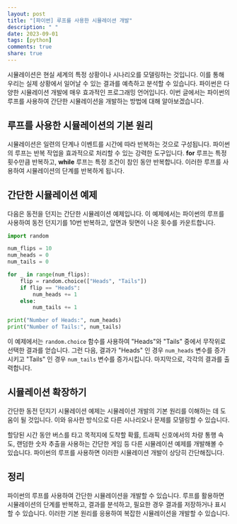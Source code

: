 ```yaml
---
layout: post
title: "[파이썬] 루프를 사용한 시뮬레이션 개발"
description: " "
date: 2023-09-01
tags: [python]
comments: true
share: true
---
```


시뮬레이션은 현실 세계의 특정 상황이나 시나리오를 모델링하는 것입니다. 이를 통해 우리는 실제 상황에서 일어날 수 있는 결과를 예측하고 분석할 수 있습니다. 파이썬은 다양한 시뮬레이션 개발에 매우 효과적인 프로그래밍 언어입니다. 이번 글에서는 파이썬의 루프를 사용하여 간단한 시뮬레이션을 개발하는 방법에 대해 알아보겠습니다.

## 루프를 사용한 시뮬레이션의 기본 원리

시뮬레이션은 일련의 단계나 이벤트를 시간에 따라 반복하는 것으로 구성됩니다. 파이썬의 루프는 반복 작업을 효과적으로 처리할 수 있는 강력한 도구입니다. **for** 루프는 특정 횟수만큼 반복하고, **while** 루프는 특정 조건이 참인 동안 반복합니다. 이러한 루프를 사용하여 시뮬레이션의 단계를 반복하게 됩니다.

## 간단한 시뮬레이션 예제

다음은 동전을 던지는 간단한 시뮬레이션 예제입니다. 이 예제에서는 파이썬의 루프를 사용하여 동전 던지기를 10번 반복하고, 앞면과 뒷면이 나온 횟수를 카운트합니다.

``` python
import random

num_flips = 10
num_heads = 0
num_tails = 0

for _ in range(num_flips):
    flip = random.choice(["Heads", "Tails"])
    if flip == "Heads":
        num_heads += 1
    else:
        num_tails += 1

print("Number of Heads:", num_heads)
print("Number of Tails:", num_tails)
```

이 예제에서는 `random.choice` 함수를 사용하여 "Heads"와 "Tails" 중에서 무작위로 선택한 결과를 얻습니다. 그런 다음, 결과가 "Heads" 인 경우 `num_heads` 변수를 증가시키고 "Tails" 인 경우 `num_tails` 변수를 증가시킵니다. 마지막으로, 각각의 결과를 출력합니다.

## 시뮬레이션 확장하기

간단한 동전 던지기 시뮬레이션 예제는 시뮬레이션 개발의 기본 원리를 이해하는 데 도움이 될 것입니다. 이와 유사한 방식으로 다른 시나리오나 문제를 모델링할 수 있습니다.

할당된 시간 동안 버스를 타고 목적지에 도착할 확률, 트래픽 신호에서의 차량 통행 속도, 랜덤한 숫자 추출을 사용하는 간단한 게임 등 다른 시뮬레이션 예제를 개발해볼 수 있습니다. 파이썬의 루프를 사용하면 이러한 시뮬레이션 개발이 상당히 간단해집니다.

## 정리

파이썬의 루프를 사용하여 간단한 시뮬레이션을 개발할 수 있습니다. 루프를 활용하면 시뮬레이션의 단계를 반복하고, 결과를 분석하고, 필요한 경우 결과를 저장하거나 표시할 수 있습니다. 이러한 기본 원리를 응용하여 복잡한 시뮬레이션을 개발할 수 있습니다.